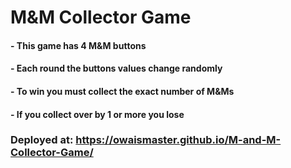 # M&M Collector Game
#### - This game has 4 M&M buttons
#### - Each round the buttons values change randomly
#### - To win you must collect the exact number of M&Ms
#### - If you collect over by 1 or more you lose

### Deployed at: https://owaismaster.github.io/M-and-M-Collector-Game/
